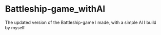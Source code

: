 # Battleship-game_withAI
The updated version of the Battleship-game I made, with a simple AI I build by myself
